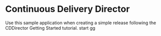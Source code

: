 # Continuous Delivery Director
Use this sample application when creating a simple release following the CDDirector Getting Started tutorial.
start
gg
